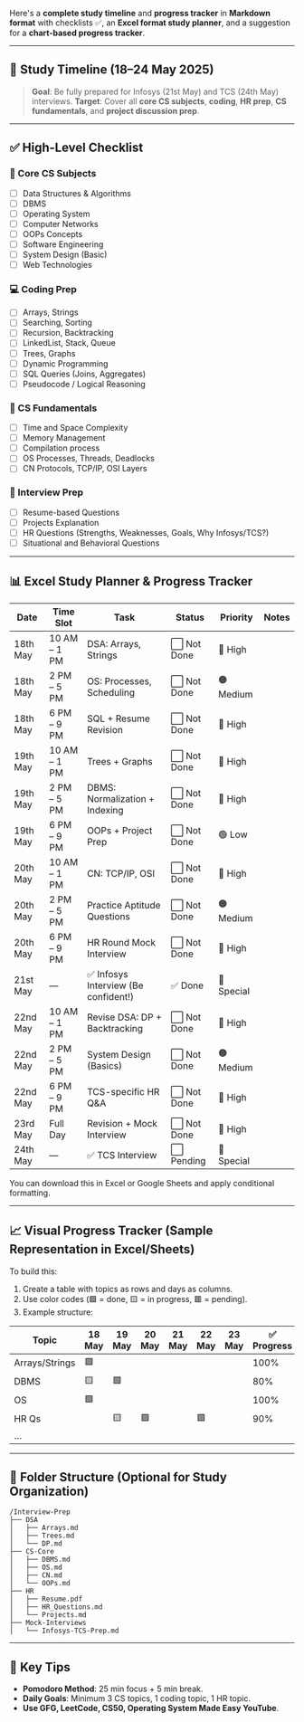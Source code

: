 Here's a **complete study timeline** and **progress tracker** in **Markdown format** with checklists ✅, an **Excel format study planner**, and a suggestion for a **chart-based progress tracker**.

---

## 📅 **Study Timeline** (18–24 May 2025)

> **Goal**: Be fully prepared for Infosys (21st May) and TCS (24th May) interviews.
> **Target**: Cover all **core CS subjects**, **coding**, **HR prep**, **CS fundamentals**, and **project discussion prep**.

---

## ✅ **High-Level Checklist**

### 🔁 Core CS Subjects

* [ ] Data Structures & Algorithms
* [ ] DBMS
* [ ] Operating System
* [ ] Computer Networks
* [ ] OOPs Concepts
* [ ] Software Engineering
* [ ] System Design (Basic)
* [ ] Web Technologies

### 💻 Coding Prep

* [ ] Arrays, Strings
* [ ] Searching, Sorting
* [ ] Recursion, Backtracking
* [ ] LinkedList, Stack, Queue
* [ ] Trees, Graphs
* [ ] Dynamic Programming
* [ ] SQL Queries (Joins, Aggregates)
* [ ] Pseudocode / Logical Reasoning

### 🧠 CS Fundamentals

* [ ] Time and Space Complexity
* [ ] Memory Management
* [ ] Compilation process
* [ ] OS Processes, Threads, Deadlocks
* [ ] CN Protocols, TCP/IP, OSI Layers

### 💬 Interview Prep

* [ ] Resume-based Questions
* [ ] Projects Explanation
* [ ] HR Questions (Strengths, Weaknesses, Goals, Why Infosys/TCS?)
* [ ] Situational and Behavioral Questions

---

## 📊 Excel Study Planner & Progress Tracker

| Date     | Time Slot    | Task                                | Status      | Priority   | Notes |
| -------- | ------------ | ----------------------------------- | ----------- | ---------- | ----- |
| 18th May | 10 AM – 1 PM | DSA: Arrays, Strings                | ⬜️ Not Done | 🔴 High    |       |
| 18th May | 2 PM – 5 PM  | OS: Processes, Scheduling           | ⬜️ Not Done | 🟠 Medium  |       |
| 18th May | 6 PM – 9 PM  | SQL + Resume Revision               | ⬜️ Not Done | 🔴 High    |       |
| 19th May | 10 AM – 1 PM | Trees + Graphs                      | ⬜️ Not Done | 🔴 High    |       |
| 19th May | 2 PM – 5 PM  | DBMS: Normalization + Indexing      | ⬜️ Not Done | 🔴 High    |       |
| 19th May | 6 PM – 9 PM  | OOPs + Project Prep                 | ⬜️ Not Done | 🟢 Low     |       |
| 20th May | 10 AM – 1 PM | CN: TCP/IP, OSI                     | ⬜️ Not Done | 🔴 High    |       |
| 20th May | 2 PM – 5 PM  | Practice Aptitude Questions         | ⬜️ Not Done | 🟠 Medium  |       |
| 20th May | 6 PM – 9 PM  | HR Round Mock Interview             | ⬜️ Not Done | 🔴 High    |       |
| 21st May | —            | ✅ Infosys Interview (Be confident!) | ✅ Done      | 🔵 Special |       |
| 22nd May | 10 AM – 1 PM | Revise DSA: DP + Backtracking       | ⬜️ Not Done | 🔴 High    |       |
| 22nd May | 2 PM – 5 PM  | System Design (Basics)              | ⬜️ Not Done | 🟠 Medium  |       |
| 22nd May | 6 PM – 9 PM  | TCS-specific HR Q\&A                | ⬜️ Not Done | 🔴 High    |       |
| 23rd May | Full Day     | Revision + Mock Interview           | ⬜️ Not Done | 🔴 High    |       |
| 24th May | —            | ✅ TCS Interview                     | ⬜️ Pending  | 🔵 Special |       |

You can download this in Excel or Google Sheets and apply conditional formatting.

---

## 📈 Visual Progress Tracker (Sample Representation in Excel/Sheets)

To build this:

1. Create a table with topics as rows and days as columns.
2. Use color codes (🟩 = done, 🟨 = in progress, 🟥 = pending).
3. Example structure:

| Topic          | 18 May | 19 May | 20 May | 21 May | 22 May | 23 May | ✅ Progress |
| -------------- | ------ | ------ | ------ | ------ | ------ | ------ | ---------- |
| Arrays/Strings | 🟩     |        |        |        |        |        | 100%       |
| DBMS           | 🟨     | 🟩     |        |        |        |        | 80%        |
| OS             | 🟩     |        |        |        |        |        | 100%       |
| HR Qs          |        | 🟨     | 🟩     |        | 🟩     |        | 90%        |
| …              |        |        |        |        |        |        |            |

---

## 📘 Folder Structure (Optional for Study Organization)

```
/Interview-Prep
├── DSA
│   ├── Arrays.md
│   ├── Trees.md
│   └── DP.md
├── CS-Core
│   ├── DBMS.md
│   ├── OS.md
│   ├── CN.md
│   └── OOPs.md
├── HR
│   ├── Resume.pdf
│   ├── HR_Questions.md
│   └── Projects.md
├── Mock-Interviews
│   └── Infosys-TCS-Prep.md
```

---

## 🧠 Key Tips

* **Pomodoro Method**: 25 min focus + 5 min break.
* **Daily Goals**: Minimum 3 CS topics, 1 coding topic, 1 HR topic.
* **Use GFG, LeetCode, CS50, Operating System Made Easy YouTube**.

